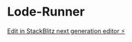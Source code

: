 # Lode-Runner

[Edit in StackBlitz next generation editor ⚡️](https://stackblitz.com/~/github.com/belirofon/Lode-Runner)